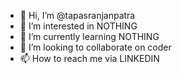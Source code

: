 - 👋 Hi, I’m @tapasranjanpatra
- 👀 I’m interested in NOTHING
- 🌱 I’m currently learning NOTHING
- 💞️ I’m looking to collaborate on coder
- 📫 How to reach me via LINKEDIN

<!---
tapasranjanpatra/tapasranjanpatra is a ✨ special ✨ repository because its `README.md` (this file) appears on your GitHub profile.
You can click the Preview link to take a look at your changes.
--->
